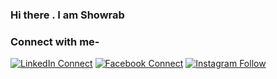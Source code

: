 ### Hi there . I am Showrab

### Connect with me- 

[![LinkedIn Connect](https://img.shields.io/badge/%20-Connect-black?color=14171A&labelColor=212121&logo=linkedin&logoColor=ffffff)](https://www.linkedin.com/in/showrab-bin-habib-1063521b3/) 
[![Facebook Connect](https://img.shields.io/badge/%20-Follow-black?color=success&labelColor=success&logo=facebook&logoColor=ffffff)](https://www.facebook.com/showrab.habib/) 
[![Instagram Follow](https://img.shields.io/badge/%20-Follow-black?color=14171A&labelColor=1976d2&logo=instagram&logoColor=ffffff)](https://www.instagram.com/Showrab_09/?fbclid=IwAR151ZuGp9g_P7ByF-z5mu-Ab34qi3e_HTINNJMRQHCQnJThtnwDkJ6wur4) 



